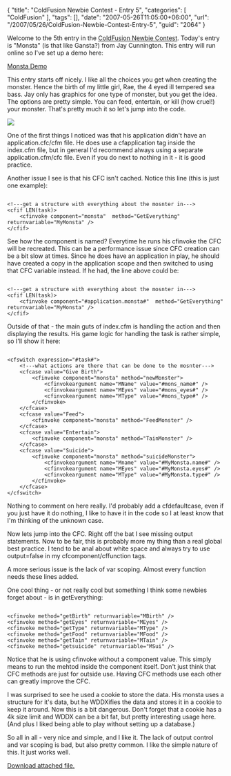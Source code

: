 {
	"title": "ColdFusion Newbie Contest - Entry 5",
	"categories": [
		"ColdFusion"
	],
	"tags": [],
	"date": "2007-05-26T11:05:00+06:00",
	"url": "/2007/05/26/ColdFusion-Newbie-Contest-Entry-5",
	"guid": "2064"
}

Welcome to the 5th entry in the <a href="http://ray.camdenfamily.com/index.cfm/2007/4/16/ColdFusion-Newbie-Contest-Announced--Monster-Maker">ColdFusion Newbie Contest</a>. Today's entry is "Monsta" (is that like Gansta?) from Jay Cunnington. This entry will run online so I've set up a demo here:

<a href="http://ray.camdenfamily.com/demos/contest6/monsta">Monsta Demo</a>
<!--more-->
This entry starts off nicely. I like all the choices you get when creating the monster. Hence the birth of my little girl, Rae, the 4 eyed ill tempered sea bass. Jay only has graphics for one type of monster, but you get the idea. The options are pretty simple. You can feed, entertain, or kill (how cruel!) your monster. That's pretty much it so let's jump into the code.

<img src="http://ray.camdenfamily.com/demos/contest6/monsta.png">


One of the first things I noticed was that his application didn't have an application.cfc/cfm file. He does use a cfapplication tag inside the index.cfm file, but in general I'd recommend always using a separate application.cfm/cfc file. Even if you do next to nothing in it - it is good practice. 

Another issue I see is that his CFC isn't cached. Notice this line (this is just one example):

<code>
&lt;!---get a structure with everything about the mosnter in---&gt;
&lt;cfif LEN(task)&gt;
	&lt;cfinvoke component="monsta"  method="GetEverything" returnvariable="MyMonsta" /&gt;
&lt;/cfif&gt;
</code>

See how the component is named? Everytime he runs his cfinvoke the CFC will be recreated. This can be a performance issue since CFC creation can be a bit slow at times. Since he does have an application in play, he should have created a copy in the application scope and then switched to using that CFC variable instead. If he had, the line above could be:

<code>
&lt;!---get a structure with everything about the mosnter in---&gt;
&lt;cfif LEN(task)&gt;
	&lt;cfinvoke component="#application.monsta#"  method="GetEverything" returnvariable="MyMonsta" /&gt;
&lt;/cfif&gt;
</code>

Outside of that - the main guts of index.cfm is handling the action and then displaying the results. His game logic for handling the task is rather simple, so I'll show it here:

<code>
&lt;cfswitch expression="#task#"&gt;
	&lt;!---what actions are there that can be done to the mosnter---&gt;
	&lt;cfcase value="Give Birth"&gt;
		&lt;cfinvoke component="monsta" method="newMonster"&gt;
			&lt;cfinvokeargument name="MName" value="#mons_name#" /&gt;
			&lt;cfinvokeargument name="MEyes" value="#mons_eyes#" /&gt;
			&lt;cfinvokeargument name="MType" value="#mons_type#" /&gt;		
		&lt;/cfinvoke&gt;
	&lt;/cfcase&gt;
	&lt;cfcase value="Feed"&gt;
		&lt;cfinvoke component="monsta" method="FeedMonster" /&gt;	
	&lt;/cfcase&gt;
	&lt;cfcase value="Entertain"&gt;
		&lt;cfinvoke component="monsta" method="TainMonster" /&gt;
	&lt;/cfcase&gt;
	&lt;cfcase value="Suicide"&gt;
		&lt;cfinvoke component="monsta" method="suicideMonster"&gt;
			&lt;cfinvokeargument name="Mname" value="#MyMonsta.name#" /&gt;
			&lt;cfinvokeargument name="MEyes" value="#MyMonsta.eyes#" /&gt;
			&lt;cfinvokeargument name="MType" value="#MyMonsta.type#" /&gt;			
		&lt;/cfinvoke&gt;	
	&lt;/cfcase&gt;
&lt;/cfswitch&gt;
</code>

Nothing to comment on here really. I'd probably add a cfdefaultcase, even if you just have it do nothing, I like to have it in the code so I at least know that I'm thinking of the unknown case. 

Now lets jump into the CFC. Right off the bat I see missing output statements. Now to be fair, this is probably more my thing than a real global best practice. I tend to be anal about white space and always try to use output=false in my cfcomponent/cffunction tags. 

A more serious issue is the lack of var scoping. Almost every function needs these lines added.

One cool thing - or not really cool but something I think some newbies forget about - is in getEverything:

<code>
&lt;cfinvoke method="getBirth" returnvariable="MBirth" /&gt;
&lt;cfinvoke method="getEyes" returnvariable="MEyes" /&gt;
&lt;cfinvoke method="getType" returnvariable="MType" /&gt;
&lt;cfinvoke method="getFood" returnvariable="MFood" /&gt;
&lt;cfinvoke method="getTain" returnvariable="MTain" /&gt;
&lt;cfinvoke method="getsuicide" returnvariable="MSui" /&gt;		</code>

Notice that he is using cfinvoke without a component value. This simply means to run the mehtod inside the component itself. Don't just think that CFC methods are just for outside use. Having CFC methods use each other can greatly improve the CFC.

I was surprised to see he used a cookie to store the data. His monsta uses a structure for it's data, but he WDDXifies the data and stores it in a cookie to keep it around. Now this is a bit dangerous. Don't forget that a cookie has a 4k size limit and WDDX can be a bit fat, but pretty interesting usage here. (And plus I liked being able to play without setting up a database.)

So all in all - very nice and simple, and I like it. The lack of output control and var scoping is bad, but also pretty common. I like the simple nature of this. It just works well.<p><a href='enclosures/D%3A%5Cwebsites%5Cdev%2Ecamdenfamily%2Ecom%5Cenclosures%2Fmonsta%2Ezip'>Download attached file.</a></p>